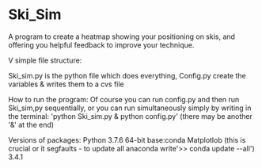# Ski_Sim

A program to create a heatmap showing your positioning on skis, and offering you helpful feedback to improve your technique.

V simple file structure:

Ski_sim.py is the python file which does everything,
Config.py create the variables & writes them to a cvs file


How to run the program:
Of course you can run config.py and then run Ski_sim,py sequentially, or you can run simultaneously simply by writing in the terminal:
'python Ski_sim.py & python config.py' (there may be another '&' at the end)

Versions of packages:
Python 3.7.6 64-bit base:conda
Matplotlob (this is crucial or it segfaults - to update all anaconda write'>> conda update --all') 3.4.1
